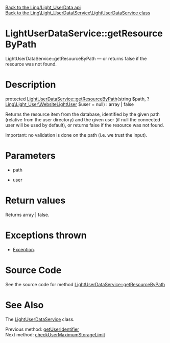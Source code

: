 [Back to the Ling/Light_UserData api](https://github.com/lingtalfi/Light_UserData/blob/master/doc/api/Ling/Light_UserData.md)<br>
[Back to the Ling\Light_UserData\Service\LightUserDataService class](https://github.com/lingtalfi/Light_UserData/blob/master/doc/api/Ling/Light_UserData/Service/LightUserDataService.md)


LightUserDataService::getResourceByPath
================



LightUserDataService::getResourceByPath — or returns false if the resource was not found.




Description
================


protected [LightUserDataService::getResourceByPath](https://github.com/lingtalfi/Light_UserData/blob/master/doc/api/Ling/Light_UserData/Service/LightUserDataService/getResourceByPath.md)(string $path, ?[Ling\Light_User\WebsiteLightUser](https://github.com/lingtalfi/Light_User/blob/master/doc/api/Ling/Light_User/WebsiteLightUser.md) $user = null) : array | false




Returns the resource item from the database, identified by the given path (relative from the user directory)
and the given user (if null the connected user will be used by default),
or returns false if the resource was not found.



Important: no validation is done on the path (i.e. we trust the input).




Parameters
================


- path

    

- user

    


Return values
================

Returns array | false.


Exceptions thrown
================

- [Exception](http://php.net/manual/en/class.exception.php).&nbsp;







Source Code
===========
See the source code for method [LightUserDataService::getResourceByPath](https://github.com/lingtalfi/Light_UserData/blob/master/Service/LightUserDataService.php#L962-L972)


See Also
================

The [LightUserDataService](https://github.com/lingtalfi/Light_UserData/blob/master/doc/api/Ling/Light_UserData/Service/LightUserDataService.md) class.

Previous method: [getUserIdentifier](https://github.com/lingtalfi/Light_UserData/blob/master/doc/api/Ling/Light_UserData/Service/LightUserDataService/getUserIdentifier.md)<br>Next method: [checkUserMaximumStorageLimit](https://github.com/lingtalfi/Light_UserData/blob/master/doc/api/Ling/Light_UserData/Service/LightUserDataService/checkUserMaximumStorageLimit.md)<br>

